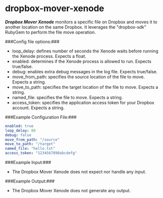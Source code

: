 dropbox-mover-xenode
====================

***Dropbox Mover Xenode*** monitors a specific file on Dropbox and moves it to another location on the same Dropbox. It leverages the "dropbox-sdk" RubyGem to perform the file move operation. 

###Config file options:###
* loop_delay: defines number of seconds the Xenode waits before running the Xenode process. Expects a float.  
* enabled: determines if the Xenode process is allowed to run. Expects true/false. 
* debug: enables extra debug messages in the log file. Expects true/false.
* move_from_path: specifies the source location of the file to move. Expects a string.
* move_to_path: specifies the target location of the file to move. Expects a string.
* named_file: specifies the file to move. Expects a string.
* access_token: specifies the application access token for your Dropbox account. Expects a string.

###Example Configuration File:###
```yaml
enabled: true
loop_delay: 60
debug: false
move_from_path: "/source"
move_to_path: "/target"
named_file: "hello.txt"
access_token: "1234567890abcdefg"
```

###Example Input:###
* The Dropbox Mover Xenode does not expect nor handle any input.  

###Example Output:###
* The Dropbox Mover Xenode does not generate any output. 

